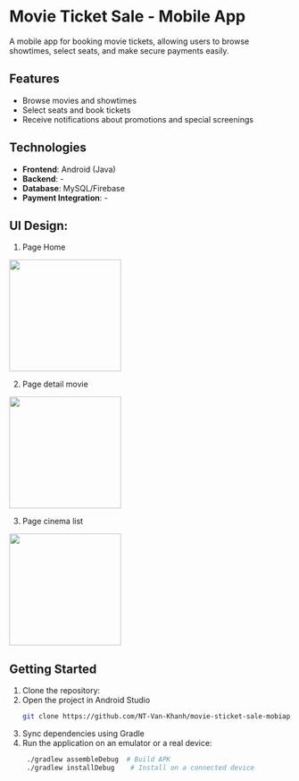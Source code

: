 # Movie Ticket Sale - Mobile App
A mobile app for booking movie tickets, allowing users to browse showtimes, select seats, and make secure payments easily. 

## Features
- Browse movies and showtimes
- Select seats and book tickets
- Receive notifications about promotions and special screenings

## Technologies
- **Frontend**: Android (Java)
- **Backend**: -
- **Database**: MySQL/Firebase
- **Payment Integration**: -

## UI Design:
1. Page Home   
<img src="https://github.com/user-attachments/assets/ef16fa62-4a7a-43ff-8534-6304bebf02cf" width="200">

2. Page detail movie
<img src="https://github.com/user-attachments/assets/863d39e2-ec56-41a4-adcf-64c495f69b54" width="200">

3. Page cinema list
<img src="https://github.com/user-attachments/assets/b6253c1b-80ff-4a93-8fee-0e4071b895d1" width="200">

## Getting Started
1. Clone the repository:
2. Open the project in Android Studio
    ```bash
    git clone https://github.com/NT-Van-Khanh/movie-sticket-sale-mobiapp.git
    ```
3. Sync dependencies using Gradle
4. Run the application on an emulator or a real device:
   ```bash
    ./gradlew assembleDebug  # Build APK
    ./gradlew installDebug    # Install on a connected device
   ```
